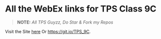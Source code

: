 # All the WebEx links for TPS Class 9C

> **NOTE:** _All TPS Guyzz, Do Star & Fork my Repos_

Visit the Site [here](https://git.io/TPS_9C) Or <https://git.io/TPS_9C>.

